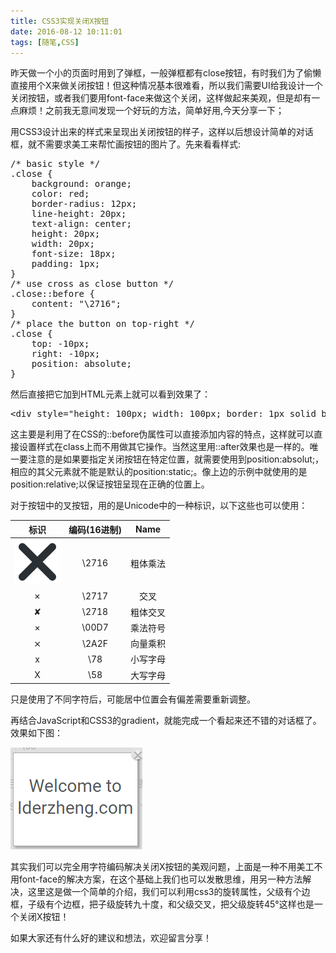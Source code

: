 ```yaml
---
title: CSS3实现关闭X按钮
date: 2016-08-12 10:11:01
tags: [随笔,CSS]
---
```

昨天做一个小的页面时用到了弹框，一般弹框都有close按钮，有时我们为了偷懒直接用个X来做关闭按钮！但这种情况基本很难看，所以我们需要UI给我设计一个关闭按钮，或者我们要用font-face来做这个关闭，这样做起来美观，但是却有一点麻烦！之前我无意间发现一个好玩的方法，简单好用,今天分享一下；

用CSS3设计出来的样式来呈现出关闭按钮的样子，这样以后想设计简单的对话框，就不需要求美工来帮忙画按钮的图片了。先来看看样式:
<pre>
/* basic style */
.close {
    background: orange;
    color: red;
    border-radius: 12px;
    line-height: 20px;
    text-align: center;
    height: 20px;
    width: 20px;
    font-size: 18px;
    padding: 1px;
}
/* use cross as close button */
.close::before {
    content: "\2716";
}
/* place the button on top-right */
.close {
    top: -10px;
    right: -10px;
    position: absolute;
}
</pre>
然后直接把它加到HTML元素上就可以看到效果了：
<pre>
&lt;div style="height: 100px; width: 100px; border: 1px solid black; position: relative;"&gt;<span class="close"></span>&lt;/div&gt;
</pre>
这主要是利用了在CSS的::before伪属性可以直接添加内容的特点，这样就可以直接设置样式在class上而不用做其它操作。当然这里用::after效果也是一样的。唯一要注意的是如果要指定关闭按钮在特定位置，就需要使用到position:absolut;，相应的其父元素就不能是默认的position:static;。像上边的示例中就使用的是position:relative;以保证按钮呈现在正确的位置上。

对于按钮中的叉按钮，用的是Unicode中的一种标识，以下这些也可以使用：

|                    标识                    | 编码(16进制) | Name |
| :--------------------------------------: | :------: | :--: |
| ![](\images\CSS3实现关闭X按钮\2716.png) |  \2716   | 粗体乘法 |
|                    ✗                     |  \2717   |  交叉  |
|                    ✘                     |  \2718   | 粗体交叉 |
|                    ×                     |  \00D7   | 乘法符号 |
|                    ⨯                     |  \2A2F   | 向量乘积 |
|                    x                     |   \78    | 小写字母 |
|                    X                     |   \58    | 大写字母 |

只是使用了不同字符后，可能居中位置会有偏差需要重新调整。

再结合JavaScript和CSS3的gradient，就能完成一个看起来还不错的对话框了。效果如下图：


![](\images\CSS3实现关闭X按钮\close.png)

其实我们可以完全用字符编码解决关闭X按钮的美观问题，上面是一种不用美工不用font-face的解决方案，在这个基础上我们也可以发散思维，用另一种方法解决，这里这是做一个简单的介绍，我们可以利用css3的旋转属性，父级有个边框，子级有个边框，把子级旋转九十度，和父级交叉，把父级旋转45°这样也是一个关闭X按钮！

如果大家还有什么好的建议和想法，欢迎留言分享！
